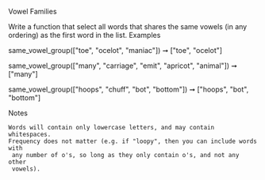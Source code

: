 
Vowel Families

Write a function that select all words that shares the same vowels
 (in any ordering) as the first word in the list.
Examples

same_vowel_group(["toe", "ocelot", "maniac"]) ➞ ["toe", "ocelot"]

same_vowel_group(["many", "carriage", "emit", "apricot", "animal"]) ➞ ["many"]

same_vowel_group(["hoops", "chuff", "bot", "bottom"]) ➞ ["hoops", "bot", "bottom"]

Notes

    Words will contain only lowercase letters, and may contain whitespaces.
    Frequency does not matter (e.g. if "loopy", then you can include words with
     any number of o's, so long as they only contain o's, and not any other 
     vowels).

